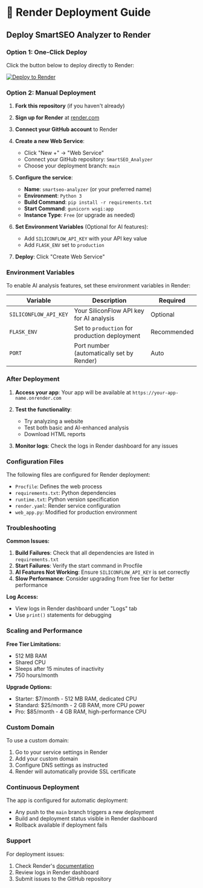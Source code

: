 # 🚀 Render Deployment Guide

## Deploy SmartSEO Analyzer to Render

### Option 1: One-Click Deploy

Click the button below to deploy directly to Render:

[![Deploy to Render](https://render.com/images/deploy-to-render-button.svg)](https://render.com/deploy?repo=https://github.com/JasonRobertDestiny/SmartSEO_Analyzer)

### Option 2: Manual Deployment

1. **Fork this repository** (if you haven't already)

2. **Sign up for Render** at [render.com](https://render.com)

3. **Connect your GitHub account** to Render

4. **Create a new Web Service**:
   - Click "New +" → "Web Service"
   - Connect your GitHub repository: `SmartSEO_Analyzer`
   - Choose your deployment branch: `main`

5. **Configure the service**:
   - **Name**: `smartseo-analyzer` (or your preferred name)
   - **Environment**: `Python 3`
   - **Build Command**: `pip install -r requirements.txt`
   - **Start Command**: `gunicorn wsgi:app`
   - **Instance Type**: `Free` (or upgrade as needed)

6. **Set Environment Variables** (Optional for AI features):
   - Add `SILICONFLOW_API_KEY` with your API key value
   - Add `FLASK_ENV` set to `production`

7. **Deploy**: Click "Create Web Service"

### Environment Variables

To enable AI analysis features, set these environment variables in Render:

| Variable | Description | Required |
|----------|-------------|----------|
| `SILICONFLOW_API_KEY` | Your SiliconFlow API key for AI analysis | Optional |
| `FLASK_ENV` | Set to `production` for production deployment | Recommended |
| `PORT` | Port number (automatically set by Render) | Auto |

### After Deployment

1. **Access your app**: Your app will be available at `https://your-app-name.onrender.com`

2. **Test the functionality**:
   - Try analyzing a website
   - Test both basic and AI-enhanced analysis
   - Download HTML reports

3. **Monitor logs**: Check the logs in Render dashboard for any issues

### Configuration Files

The following files are configured for Render deployment:

- `Procfile`: Defines the web process
- `requirements.txt`: Python dependencies
- `runtime.txt`: Python version specification
- `render.yaml`: Render service configuration
- `web_app.py`: Modified for production environment

### Troubleshooting

**Common Issues:**

1. **Build Failures**: Check that all dependencies are listed in `requirements.txt`
2. **Start Failures**: Verify the start command in Procfile
3. **AI Features Not Working**: Ensure `SILICONFLOW_API_KEY` is set correctly
4. **Slow Performance**: Consider upgrading from free tier for better performance

**Log Access:**
- View logs in Render dashboard under "Logs" tab
- Use `print()` statements for debugging

### Scaling and Performance

**Free Tier Limitations:**
- 512 MB RAM
- Shared CPU
- Sleeps after 15 minutes of inactivity
- 750 hours/month

**Upgrade Options:**
- Starter: $7/month - 512 MB RAM, dedicated CPU
- Standard: $25/month - 2 GB RAM, more CPU power
- Pro: $85/month - 4 GB RAM, high-performance CPU

### Custom Domain

To use a custom domain:
1. Go to your service settings in Render
2. Add your custom domain
3. Configure DNS settings as instructed
4. Render will automatically provide SSL certificate

### Continuous Deployment

The app is configured for automatic deployment:
- Any push to the `main` branch triggers a new deployment
- Build and deployment status visible in Render dashboard
- Rollback available if deployment fails

### Support

For deployment issues:
1. Check Render's [documentation](https://render.com/docs)
2. Review logs in Render dashboard
3. Submit issues to the GitHub repository
